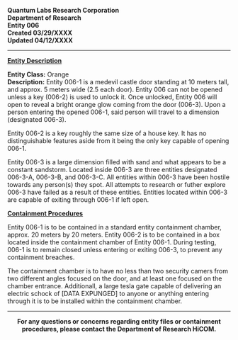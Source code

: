 **Quantum Labs Research Corporation** </br>
**Department of Research** </br>
**Entity 006** </br>
**Created 03/29/XXXX** </br>
**Updated 04/12/XXXX** </br>

---

**<ins>Entity Description</ins>**

**Entity Class:** Orange </br>
**Description:** Entity 006-1 is a medevil castle door standing at 10 meters tall, and approx. 5 meters wide (2.5 each door). Entity 006 can not be opened unless a key (006-2) is used to unlock it. Once unlocked, Entity 006 will open to reveal a bright orange glow coming from the door (006-3). Upon a person entering the opened 006-1, said person will travel to a dimension (designated 006-3).

Entity 006-2 is a key roughly the same size of a house key. It has no distinguishable features aside from it being the only key capable of opening 006-1.

Entity 006-3 is a large dimension filled with sand and what appears to be a constant sandstorm. Located inside 006-3 are three entities designated 006-3-A, 006-3-B, and 006-3-C. All entities within 006-3 have been hostile towards any person(s) they spot. All attempts to research or futher explore 006-3 have failed as a result of these entities. Entities located within 006-3 are capable of exiting through 006-1 if left open.

**<ins>Containment Procedures</ins>** 

Entity 006-1 is to be contained in a standard entity containment chamber, approx. 20 meters by 20 meters. Entity 006-2 is to be contained in a box located inside the containment chamber of Entity 006-1. During testing, 006-1 is to remain closed unless entering or exiting 006-3, to prevent any containment breaches.

The containment chamber is to have no less than two security camers from two different angles focused on the door, and at least one focused on the chamber entrance. Additionall, a large tesla gate capable of delivering an electric schock of [DATA EXPUNGED] to anyone or anything entering through it is to be installed within the containment chamber.

---

<p align="center">
  <b>For any questions or concerns regarding entity files or containment procedures, please contact the Department of Research HiCOM.</b>
</p>
